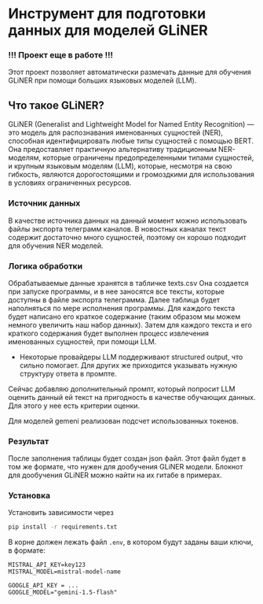 # Инструмент для подготовки данных для моделей GLiNER

### !!! Проект еще в работе !!!

Этот проект позволяет автоматически размечать данные для обучения GLiNER при помощи больших языковых моделей (LLM). 

## Что такое GLiNER?

GLiNER (Generalist and Lightweight Model for Named Entity Recognition) — это модель для распознавания именованных сущностей (NER), способная идентифицировать любые типы сущностей с помощью BERT. Она предоставляет практичную альтернативу традиционным NER-моделям, которые ограничены предопределенными типами сущностей, и крупным языковым моделям (LLM), которые, несмотря на свою гибкость, являются дорогостоящими и громоздкими для использования в условиях ограниченных ресурсов.

### Источник данных

В качестве источника данных на данный момент можно использовать файлы экспорта телеграмм каналов. В новостных каналах текст содержит достаточно много сущностей, поэтому он хорошо подходит для обучения NER моделей. 

### Логика обработки

Обрабатываемые данные хранятся в табличке texts.csv
Она создается при запуске программы, и в нее заносятся все тексты, которые доступны в файле экспорта телеграмма. 
Далее таблица будет наполняться по мере исполнения программы. 
Для каждого текста будет написано его краткое содержание (таким образом мы можем немного увеличить наш набор данных). 
Затем для каждого текста и его краткого содержания будет выполнен процесс извлечения именованных сущностей, при помощи LLM. 
* Некоторые провайдеры LLM поддерживают structured output, что сильно помогает. Для других же приходится указывать нужную структуру ответа в промпте. 

Сейчас добавляю дополнительный промпт, который попросит LLM оценить данный ей текст на пригодность в качестве обучающих данных. Для этого у нее есть критерии оценки. 

Для моделей gemeni реализован подсчет использованных токенов. 

### Результат

После заполнения таблицы будет создан json файл. Этот файл будет в том же формате, что нужен для дообучения GLiNER модели.
Блокнот для дообучения GLiNER можно найти на их гитабе в примерах.  

### Установка

Установить зависимости через 
```bash
pip install -r requirements.txt
```

В корне должен лежать файл `.env`, в котором будут заданы ваши ключи, в формате:
```
MISTRAL_API_KEY=key123
MISTRAL_MODEL=mistral-model-name

GOOGLE_API_KEY = ...
GOOGLE_MODEL="gemini-1.5-flash"
```